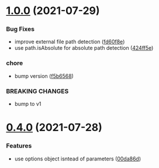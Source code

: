 # [1.0.0](https://github.com/joneff/sass-import-resolver/compare/v0.4.0...v1.0.0) (2021-07-29)


### Bug Fixes

* improve external file path detection ([fd60f8e](https://github.com/joneff/sass-import-resolver/commit/fd60f8eba5cd8a3357b88144720bc6a57d6022ce))
* use path.isAbsolute for absolute path detection ([424ff5e](https://github.com/joneff/sass-import-resolver/commit/424ff5e83bb4c9448f74cacb6d62e68db81eef07))


### chore

* bump version ([f5b6568](https://github.com/joneff/sass-import-resolver/commit/f5b656881c1efaf564bee864287b918a33053a64))


### BREAKING CHANGES

* bump to v1

# [0.4.0](https://github.com/joneff/sass-import-resolver/compare/v0.3.1...v0.4.0) (2021-07-28)


### Features

* use options object isntead of parameters ([00da86d](https://github.com/joneff/sass-import-resolver/commit/00da86d5947053f893b578c751afc3050274fe40))
